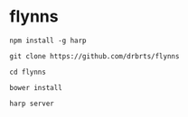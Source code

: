 flynns
======


`npm install -g harp`

`git clone https://github.com/drbrts/flynns`

`cd flynns`

`bower install`

`harp server`
